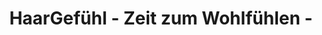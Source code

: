 ---
title: "HaarGefühl - Zeit zum Wohlfühlen -"
url: /waizenkirchen/haargefuehl-zeit-zum-wohlfuehlen/
shop: Friseur
---